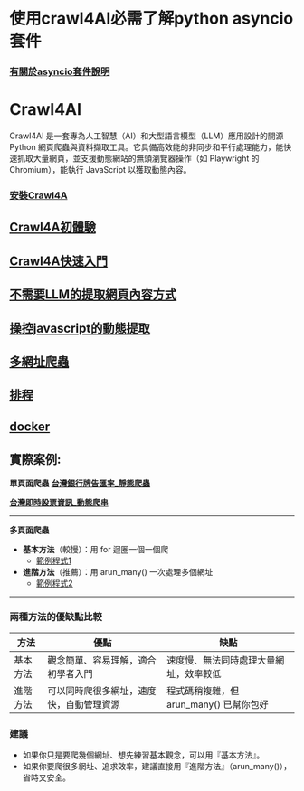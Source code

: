 # 使用crawl4AI必需了解python asyncio套件

### [有關於asyncio套件說明](./asyncio套件教學)

# Crawl4AI
Crawl4AI 是一套專為人工智慧（AI）和大型語言模型（LLM）應用設計的開源 Python 網頁爬蟲與資料擷取工具。它具備高效能的非同步和平行處理能力，能快速抓取大量網頁，並支援動態網站的無頭瀏覽器操作（如 Playwright 的 Chromium），能執行 JavaScript 以獲取動態內容。

### [安裝Crawl4A](./安裝)

## [Crawl4A初體驗](./初體驗)

## [Crawl4A快速入門](./Crawl4A快速入門)

## [不需要LLM的提取網頁內容方式](./Crawl4A快速入門/手動方式產生css_schema)

## [操控javascript的動態提取](./Crawl4A操控javascript)

## [多網址爬蟲](./Crawl4A多頁面爬蟲)

## [排程](./排程)

## [docker](./docker)

## 實際案例:
**單頁面爬蟲**
[**台灣銀行牌告匯率_靜態爬蟲**](./實際案例/1台灣銀行牌告匯率/main.py)

[**台灣即時股票資訊_動態爬串**](./實際案例/2台灣即時股票資訊_動態爬串/main.py)

---

**多頁面爬蟲**
- **基本方法**（較慢）：用 for 迴圈一個一個爬
  - [範例程式1](./Crawl4A多頁面爬蟲/lesson1_爬取台灣即時股票資訊_loop方式.py)
- **進階方法**（推薦）：用 arun_many() 一次處理多個網址
  - [範例程式2](./lesson2_爬取台灣即時股票資訊_async方式.py)

---

### 兩種方法的優缺點比較

| 方法         | 優點                                   | 缺點                                      |
|--------------|----------------------------------------|-------------------------------------------|
| 基本方法     | 觀念簡單、容易理解，適合初學者入門      | 速度慢、無法同時處理大量網址，效率較低      |
| 進階方法     | 可以同時爬很多網址，速度快，自動管理資源 | 程式碼稍複雜，但 arun_many() 已幫你包好    |

### 建議
- 如果你只是要爬幾個網址、想先練習基本觀念，可以用『基本方法』。
- 如果你要爬很多網址、追求效率，建議直接用『進階方法』（arun_many()），省時又安全。